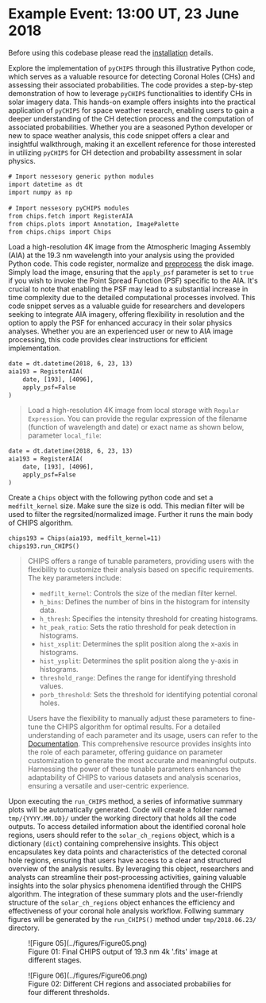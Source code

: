 <!-- 
Author(s): Shibaji Chakraborty

Disclaimer:
pyCHIPS is under the MIT license found in the root directory LICENSE.md 
Everyone is permitted to copy and distribute verbatim copies of this license 
document.

This version of the MIT Public License incorporates the terms
and conditions of MIT General Public License.
-->

# Example Event: 13:00 UT, 23 June 2018
Before using this codebase please read the [installation](../user/install.md) details.

Explore the implementation of `pyCHIPS` through this illustrative Python code, which serves as a valuable resource for detecting Coronal Holes (CHs) and assessing their associated probabilities. The code provides a step-by-step demonstration of how to leverage `pyCHIPS` functionalities to identify CHs in solar imagery data. This hands-on example offers insights into the practical application of `pyCHIPS` for space weather research, enabling users to gain a deeper understanding of the CH detection process and the computation of associated probabilities. Whether you are a seasoned Python developer or new to space weather analysis, this code snippet offers a clear and insightful walkthrough, making it an excellent reference for those interested in utilizing `pyCHIPS` for CH detection and probability assessment in solar physics.

```
# Import nessesory generic python modules
import datetime as dt
import numpy as np

# Import nessesory pyCHIPS modules
from chips.fetch import RegisterAIA
from chips.plots import Annotation, ImagePalette
from chips.chips import Chips
```
Load a high-resolution 4K image from the Atmospheric Imaging Assembly (AIA) at the 19.3 nm wavelength into your analysis using the provided Python code. This code register, normalize and [preprocess](https://aiapy.readthedocs.io/en/latest/preparing_data.html) the disk image. Simply load the image, ensuring that the `apply_psf` parameter is set to `true` if you wish to invoke the Point Spread Function (PSF) specific to the AIA. It's crucial to note that enabling the PSF may lead to a substantial increase in time complexity due to the detailed computational processes involved. This code snippet serves as a valuable guide for researchers and developers seeking to integrate AIA imagery, offering flexibility in resolution and the option to apply the PSF for enhanced accuracy in their solar physics analyses. Whether you are an experienced user or new to AIA image processing, this code provides clear instructions for efficient implementation.

```
date = dt.datetime(2018, 6, 23, 13)
aia193 = RegisterAIA(
    date, [193], [4096], 
    apply_psf=False
)
```

> Load a high-resolution 4K image from local storage with `Regular Expression`. You can provide the regular expression of the filename (function of wavelength and date) or exact name as shown below, parameter `local_file`: 

```
date = dt.datetime(2018, 6, 23, 13)
aia193 = RegisterAIA(
    date, [193], [4096], 
    apply_psf=False
)
```

Create a `Chips` object with the following python code and set a `medfilt_kernel` size. Make sure the size is odd. This median filter will be used to filter the regrsited/normalized image. Further it runs the main body of CHIPS algorithm.

```
chips193 = Chips(aia193, medfilt_kernel=11)
chips193.run_CHIPS()
```

> CHIPS offers a range of tunable parameters, providing users with the flexibility to customize their analysis based on specific requirements. The key parameters include:
>
> * `medfilt_kernel`: Controls the size of the median filter kernel.
> * `h_bins`: Defines the number of bins in the histogram for intensity data.
> * `h_thresh`: Specifies the intensity threshold for creating histograms.
> * `ht_peak_ratio`: Sets the ratio threshold for peak detection in histograms.
> * `hist_xsplit`: Determines the split position along the x-axis in histograms.
> * `hist_ysplit`: Determines the split position along the y-axis in histograms.
> * `threshold_range`: Defines the range for identifying threshold values.
> * `porb_threshold`: Sets the threshold for identifying potential coronal holes.
>
> Users have the flexibility to manually adjust these parameters to fine-tune the CHIPS algorithm for optimal results. For a detailed understanding of each parameter and its usage, users can refer to the [Documentation](../dev/chips.md). This comprehensive resource provides insights into the role of each parameter, offering guidance on parameter customization to generate the most accurate and meaningful outputs. Harnessing the power of these tunable parameters enhances the adaptability of CHIPS to various datasets and analysis scenarios, ensuring a versatile and user-centric experience.

Upon executing the `run_CHIPS` method, a series of informative summary plots will be automatically generated. Code will create a folder named `tmp/{YYYY.MM.DD}/` under the working directory that holds all the code outputs. To access detailed information about the identified coronal hole regions, users should refer to the `solar_ch_regions` object, which is a dictionary (`dict`) containing comprehensive insights. This object encapsulates key data points and characteristics of the detected coronal hole regions, ensuring that users have access to a clear and structured overview of the analysis results. By leveraging this object, researchers and analysts can streamline their post-processing activities, gaining valuable insights into the solar physics phenomena identified through the CHIPS algorithm. The integration of these summary plots and the user-friendly structure of the `solar_ch_regions` object enhances the efficiency and effectiveness of your coronal hole analysis workflow. Follwing summary figures will be generated by the `run_CHIPS()` method under `tmp/2018.06.23/` directory.

<figure markdown>
![Figure 05](../figures/Figure05.png)
<figcaption>Figure 01: Final CHIPS output of 19.3 nm 4k '.fits' image at different stages.</figcaption>
</figure>

<figure markdown>
![Figure 06](../figures/Figure06.png)
<figcaption>Figure 02: Different CH regions and associated probabilies for four different thresholds.</figcaption>
</figure>